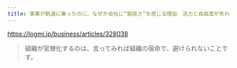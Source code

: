 ```yaml
---
title: 事業が軌道に乗ったのに、なぜか会社に“窮屈さ”を感じる理由　活力と自由度が失われる、組織の「官僚化」プロセス - ログミーBiz
---
```


https://logmi.jp/business/articles/328038

> 組織が官僚化するのは、言ってみれば組織の宿命で、避けられないことです。

